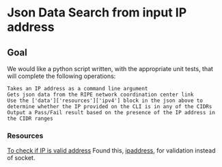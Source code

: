 # Json Data Search from input IP address

## Goal
We would like a python script written, with the appropriate unit tests, that will complete the following operations:

    Takes an IP address as a command line argument
    Gets json data from the RIPE network coordination center link
    Use the ['data']['resources']['ipv4'] block in the json above to determine whether the IP provided on the CLI is in any of the CIDRs
    Output a Pass/Fail result based on the presence of the IP address in the CIDR ranges


### Resources
[To check if IP is valid address](https://www.w3resource.com/python-exercises/python-basic-exercise-139.php)
Found this, [ipaddress](https://docs.python.org/3/library/ipaddress.html), for validation instead of socket.